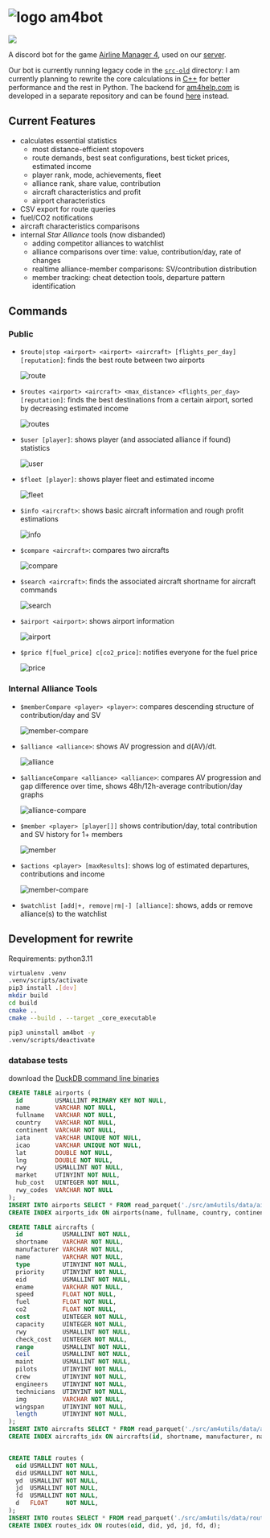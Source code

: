 # ![logo](src/am4bot/assets/img/logo-small.png) am4bot

[![](https://dcbadge.vercel.app/api/server/4tVQHtf?style=flat)](https://discord.gg/4tVQHtf)

A discord bot for the game [Airline Manager 4](airlinemanager.com), used on our [server](https://discord.gg/4tVQHtf).

Our bot is currently running legacy code in the [`src-old`](./src-old/) directory: I am currently planning to rewrite the core calculations in [C++](/src/am4utils/binder.cpp) for better performance and the rest in Python. The backend for [am4help.com](https://am4help.com/) is developed in a separate repository and can be found [here](https://github.com/br-tsilva/api.am4tools.com) instead.

## Current Features
- calculates essential statistics
    - most distance-efficient stopovers
    - route demands, best seat configurations, best ticket prices, estimated income
    - player rank, mode, achievements, fleet
    - alliance rank, share value, contribution
    - aircraft characteristics and profit
    - airport characteristics
- CSV export for route queries
- fuel/CO2 notifications
- aircraft characteristics comparisons
- internal *Star Alliance* tools (now disbanded)
    - adding competitor alliances to watchlist
    - alliance comparisons over time: value, contribution/day, rate of changes
    - realtime alliance-member comparisons: SV/contribution distribution
    - member tracking: cheat detection tools, departure pattern identification

## Commands

### Public
- `$route|stop <airport> <airport> <aircraft> [flights_per_day] [reputation]`: finds the best route between two airports
  
  ![route](src/am4bot/assets/img/route.png)
- `$routes <airport> <aircraft> <max_distance> <flights_per_day> [reputation]`: finds the best destinations from a certain airport, sorted by decreasing estimated income
  
  ![routes](src/am4bot/assets/img/routes.png)
- `$user [player]`: shows player (and associated alliance if found) statistics
  
  ![user](src/am4bot/assets/img/user.png)
- `$fleet [player]`: shows player fleet and estimated income
  
  ![fleet](src/am4bot/assets/img/fleet.png)
- `$info <aircraft>`: shows basic aircraft information and rough profit estimations
  
  ![info](src/am4bot/assets/img/info.png)
- `$compare <aircraft>`: compares two aircrafts
  
  ![compare](src/am4bot/assets/img/compare.png)
- `$search <aircraft>`: finds the associated aircraft shortname for aircraft commands
  
  ![search](src/am4bot/assets/img/search.png)
- `$airport <airport>`: shows airport information
  
  ![airport](src/am4bot/assets/img/airport.png)
- `$price f[fuel_price] c[co2_price]`: notifies everyone for the fuel price
  
  ![price](src/am4bot/assets/img/price.png)

### Internal Alliance Tools
- `$memberCompare <player> <player>`: compares descending structure of contribution/day and SV
  
  ![member-compare](src/am4bot/assets/img/member-compare.png)
- `$alliance <alliance>`: shows AV progression and d(AV)/dt.
  
  ![alliance](src/am4bot/assets/img/alliance.png)
- `$allianceCompare <alliance> <alliance>`: compares AV progression and gap difference over time, shows 48h/12h-average contribution/day graphs
  
  ![alliance-compare](src/am4bot/assets/img/alliance-compare.png)
- `$member <player> [player[]]` shows contribution/day, total contribution and SV history for 1+ members
  
  ![member](src/am4bot/assets/img/member.png)
- `$actions <player> [maxResults]`: shows log of estimated departures, contributions and income
  
  ![member-compare](src/am4bot/assets/img/member-compare.png)
- `$watchlist [add|+, remove|rm|-] [alliance]`: shows, adds or remove alliance(s) to the watchlist


## Development for rewrite
Requirements: python3.11

```bash
virtualenv .venv
.venv/scripts/activate
pip3 install .[dev]
mkdir build
cd build
cmake ..
cmake --build . --target _core_executable

pip3 uninstall am4bot -y
.venv/scripts/deactivate
```

### database tests
download the [DuckDB command line binaries](https://duckdb.org/docs/installation/)

```sql
CREATE TABLE airports (
  id         USMALLINT PRIMARY KEY NOT NULL,
  name       VARCHAR NOT NULL,
  fullname   VARCHAR NOT NULL,
  country    VARCHAR NOT NULL,
  continent  VARCHAR NOT NULL,
  iata       VARCHAR UNIQUE NOT NULL,
  icao       VARCHAR UNIQUE NOT NULL,
  lat        DOUBLE NOT NULL,
  lng        DOUBLE NOT NULL,
  rwy        USMALLINT NOT NULL,
  market     UTINYINT NOT NULL,
  hub_cost   UINTEGER NOT NULL,
  rwy_codes  VARCHAR NOT NULL
);
INSERT INTO airports SELECT * FROM read_parquet('./src/am4utils/data/airports.parquet');
CREATE INDEX airports_idx ON airports(name, fullname, country, continent, lat, lng, rwy, market);

CREATE TABLE aircrafts (
  id           USMALLINT NOT NULL,
  shortname    VARCHAR NOT NULL,
  manufacturer VARCHAR NOT NULL,
  name         VARCHAR NOT NULL,
  type         UTINYINT NOT NULL,
  priority     UTINYINT NOT NULL,
  eid          USMALLINT NOT NULL,
  ename        VARCHAR NOT NULL,
  speed        FLOAT NOT NULL,
  fuel         FLOAT NOT NULL,
  co2          FLOAT NOT NULL,
  cost         UINTEGER NOT NULL,
  capacity     UINTEGER NOT NULL,
  rwy          USMALLINT NOT NULL,
  check_cost   UINTEGER NOT NULL,
  range        USMALLINT NOT NULL,
  ceil         USMALLINT NOT NULL,
  maint        USMALLINT NOT NULL,
  pilots       UTINYINT NOT NULL,
  crew         UTINYINT NOT NULL,
  engineers    UTINYINT NOT NULL,
  technicians  UTINYINT NOT NULL,
  img          VARCHAR NOT NULL,
  wingspan     UTINYINT NOT NULL,
  length       UTINYINT NOT NULL,
);
INSERT INTO aircrafts SELECT * FROM read_parquet('./src/am4utils/data/aircrafts.parquet');
CREATE INDEX aircrafts_idx ON aircrafts(id, shortname, manufacturer, name, type, priority, eid, ename, speed, fuel, co2, cost, capacity, rwy, check_cost, range, maint, img);


CREATE TABLE routes (
  oid USMALLINT NOT NULL,
  did USMALLINT NOT NULL,
  yd  USMALLINT NOT NULL,
  jd  USMALLINT NOT NULL,
  fd  USMALLINT NOT NULL,
  d   FLOAT     NOT NULL,
);
INSERT INTO routes SELECT * FROM read_parquet('./src/am4utils/data/routes.parquet');
CREATE INDEX routes_idx ON routes(oid, did, yd, jd, fd, d);
```